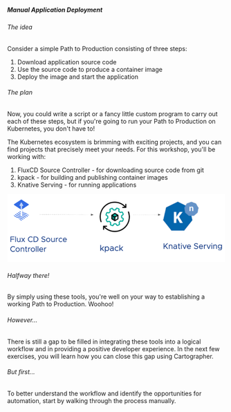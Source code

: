 ##### Manual Application Deployment

###### The idea

Consider a simple Path to Production consisting of three steps:
1. Download application source code
2. Use the source code to produce a container image
3. Deploy the image and start the application

###### The plan

Now, you could write a script or a fancy little custom program to carry out each of these steps, but if you're going to run your Path to Production on Kubernetes, you don't have to!

The Kubernetes ecosystem is brimming with exciting projects, and you can find projects that precisely meet your needs.
For this workshop, you'll be working with:
1. FluxCD Source Controller - for downloading source code from git
2. kpack - for building and publishing container images
3. Knative Serving - for running applications

![img.png](images/manual.png)

###### Halfway there!
By simply using these tools, you're well on your way to establishing a working Path to Production. Woohoo!

###### However...
There is still a gap to be filled in integrating these tools into a logical workflow and in providing a positive developer experience.
In the next few exercises, you will learn how you can close this gap using Cartographer.

###### But first...
To better understand the workflow and identify the opportunities for automation, start by walking through the process manually.
